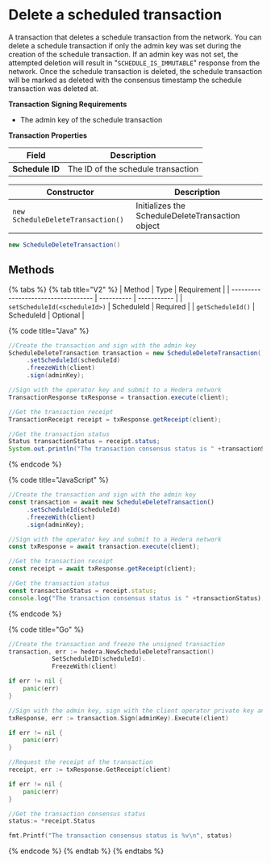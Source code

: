 # Delete a scheduled transaction

A transaction that deletes a schedule transaction from the network. You can delete a schedule transaction if only the admin key was set during the creation of the schedule transaction. If an admin key was not set, the attempted deletion will result in "`SCHEDULE_IS_IMMUTABLE`" response from the network. Once the schedule transaction is deleted, the schedule transaction will be marked as deleted with the consensus timestamp the schedule transaction was deleted at.

**Transaction Signing Requirements**

* The admin key of the schedule transaction

**Transaction Properties**

| Field           | Description                        |
| --------------- | ---------------------------------- |
| **Schedule ID** | The ID of the schedule transaction |

| Constructor                       | Description                                      |
| --------------------------------- | ------------------------------------------------ |
| `new ScheduleDeleteTransaction()` | Initializes the ScheduleDeleteTransaction object |

```java
new ScheduleDeleteTransaction()
```

## Methods

{% tabs %}
{% tab title="V2" %}
| Method                              | Type       | Requirement |
| ----------------------------------- | ---------- | ----------- |
| `setScheduleId(<scheduleId>)` | ScheduleId | Required    |
| `getScheduleId()`                   | ScheduleId | Optional    |

{% code title="Java" %}
```java
//Create the transaction and sign with the admin key
ScheduleDeleteTransaction transaction = new ScheduleDeleteTransaction()
     .setScheduleId(scheduleId)
     .freezeWith(client)
     .sign(adminKey);

//Sign with the operator key and submit to a Hedera network
TransactionResponse txResponse = transaction.execute(client);

//Get the transaction receipt
TransactionReceipt receipt = txResponse.getReceipt(client);

//Get the transaction status
Status transactionStatus = receipt.status;
System.out.println("The transaction consensus status is " +transactionStatus);
```
{% endcode %}

{% code title="JavaScript" %}
```javascript
//Create the transaction and sign with the admin key
const transaction = await new ScheduleDeleteTransaction()
     .setScheduleId(scheduleId)
     .freezeWith(client)
     .sign(adminKey);

//Sign with the operator key and submit to a Hedera network
const txResponse = await transaction.execute(client);

//Get the transaction receipt
const receipt = await txResponse.getReceipt(client);

//Get the transaction status
const transactionStatus = receipt.status;
console.log("The transaction consensus status is " +transactionStatus);
```
{% endcode %}

{% code title="Go" %}
```go
//Create the transaction and freeze the unsigned transaction
transaction, err := hedera.NewScheduleDeleteTransaction()
            SetScheduleID(scheduleId).
            FreezeWith(client)

if err != nil {
    panic(err)
}

//Sign with the admin key, sign with the client operator private key and submit the transaction to a Hedera network
txResponse, err := transaction.Sign(adminKey).Execute(client)

if err != nil {
    panic(err)
}

//Request the receipt of the transaction
receipt, err := txResponse.GetReceipt(client)

if err != nil {
    panic(err)
}

//Get the transaction consensus status
status:= *receipt.Status

fmt.Printf("The transaction consensus status is %v\n", status)
```
{% endcode %}
{% endtab %}
{% endtabs %}
